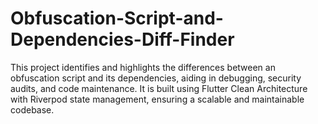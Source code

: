 # Obfuscation-Script-and-Dependencies-Diff-Finder
This project identifies and highlights the differences between an obfuscation script and its dependencies, aiding in debugging, security audits, and code maintenance. It is built using Flutter Clean Architecture with Riverpod state management, ensuring a scalable and maintainable codebase.


